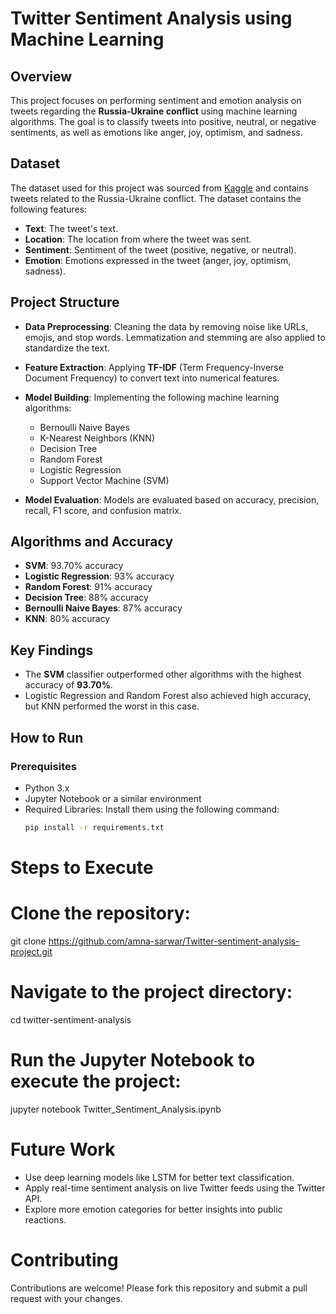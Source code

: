 # Twitter Sentiment Analysis using Machine Learning

## Overview
This project focuses on performing sentiment and emotion analysis on tweets regarding the **Russia-Ukraine conflict** using machine learning algorithms. The goal is to classify tweets into positive, neutral, or negative sentiments, as well as emotions like anger, joy, optimism, and sadness.

## Dataset
The dataset used for this project was sourced from [Kaggle](https://www.kaggle.com/datasets/bwandowando/ukraine-russian-crisis-twitter-dataset-1-2-m-rows) and contains tweets related to the Russia-Ukraine conflict. The dataset contains the following features:
- **Text**: The tweet's text.
- **Location**: The location from where the tweet was sent.
- **Sentiment**: Sentiment of the tweet (positive, negative, or neutral).
- **Emotion**: Emotions expressed in the tweet (anger, joy, optimism, sadness).

## Project Structure
- **Data Preprocessing**: Cleaning the data by removing noise like URLs, emojis, and stop words. Lemmatization and stemming are also applied to standardize the text.
- **Feature Extraction**: Applying **TF-IDF** (Term Frequency-Inverse Document Frequency) to convert text into numerical features.
- **Model Building**: Implementing the following machine learning algorithms:
  - Bernoulli Naive Bayes
  - K-Nearest Neighbors (KNN)
  - Decision Tree
  - Random Forest
  - Logistic Regression
  - Support Vector Machine (SVM)

- **Model Evaluation**: Models are evaluated based on accuracy, precision, recall, F1 score, and confusion matrix.

## Algorithms and Accuracy
- **SVM**: 93.70% accuracy
- **Logistic Regression**: 93% accuracy
- **Random Forest**: 91% accuracy
- **Decision Tree**: 88% accuracy
- **Bernoulli Naive Bayes**: 87% accuracy
- **KNN**: 80% accuracy

## Key Findings
- The **SVM** classifier outperformed other algorithms with the highest accuracy of **93.70%**.
- Logistic Regression and Random Forest also achieved high accuracy, but KNN performed the worst in this case.

## How to Run

### Prerequisites
- Python 3.x
- Jupyter Notebook or a similar environment
- Required Libraries: Install them using the following command:
  ```bash
  pip install -r requirements.txt


# Steps to Execute
# Clone the repository:

git clone https://github.com/amna-sarwar/Twitter-sentiment-analysis-project.git
# Navigate to the project directory:

cd twitter-sentiment-analysis
# Run the Jupyter Notebook to execute the project:

jupyter notebook Twitter_Sentiment_Analysis.ipynb
# Future Work
- Use deep learning models like LSTM for better text classification.
- Apply real-time sentiment analysis on live Twitter feeds using the Twitter API.
- Explore more emotion categories for better insights into public reactions.
# Contributing
Contributions are welcome! Please fork this repository and submit a pull request with your changes.
